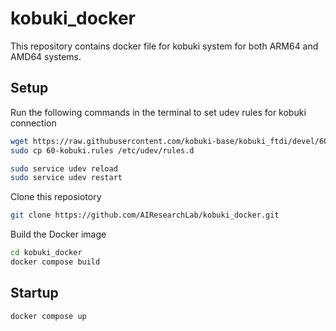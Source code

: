 # kobuki_docker

This repository contains docker file for kobuki system for both ARM64 and AMD64 systems. 

## Setup

Run the following commands in the terminal to set udev rules for kobuki connection

```sh
wget https://raw.githubusercontent.com/kobuki-base/kobuki_ftdi/devel/60-kobuki.rules
sudo cp 60-kobuki.rules /etc/udev/rules.d

sudo service udev reload
sudo service udev restart
```

Clone this reposiotory

```bash
git clone https://github.com/AIResearchLab/kobuki_docker.git
```

Build the Docker image
```bash
cd kobuki_docker
docker compose build
```

## Startup

```bash
docker compose up
```



